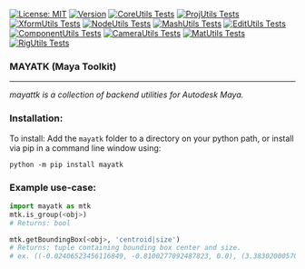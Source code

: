[![License: MIT](https://img.shields.io/badge/License-MIT-blue.svg)](https://opensource.org/licenses/MIT)
[![Version](https://img.shields.io/badge/Version-0.8.4-blue.svg)](https://pypi.org/project/mayatk/)
[![CoreUtils Tests](https://img.shields.io/badge/CoreUtils-Passing-brightgreen.svg)](../test/core_utils_test.py#CoreUtilsTest)
[![ProjUtils Tests](https://img.shields.io/badge/ProjUtils-Passing-brightgreen.svg)](../test/proj_utils_test.py#ProjUtilsTest)
[![XformUtils Tests](https://img.shields.io/badge/XformUtils-Passing-brightgreen.svg)](../test/xform_utils_test.py#XformUtilsTest)
[![NodeUtils Tests](https://img.shields.io/badge/NodeUtils-Passing-brightgreen.svg)](../test/node_utils_test.py#NodeUtilsTest)
[![MashUtils Tests](https://img.shields.io/badge/MashUtils-Passing-brightgreen.svg)](../test/mash_utils_test.py#MashUtilsTest)
[![EditUtils Tests](https://img.shields.io/badge/EditUtils-Passing-brightgreen.svg)](../test/edit_utils_test.py#EditUtilsTest)
[![ComponentUtils Tests](https://img.shields.io/badge/ComponentUtils-Passing-brightgreen.svg)](../test/cmpt_utils_test.py#CmptUtilsTest)
[![CameraUtils Tests](https://img.shields.io/badge/CameraUtils-Passing-brightgreen.svg)](../test/cam_utils_test.py#CamUtilsTest)
[![MatUtils Tests](https://img.shields.io/badge/MatUtils-Passing-brightgreen.svg)](../test/mat_utils_test.py#MatUtilsTest)
[![RigUtils Tests](https://img.shields.io/badge/RigUtils-Passing-brightgreen.svg)](../test/rig_utils_test.py#RigUtilsTest)

### MAYATK (Maya Toolkit)

---
<!-- short_description_start -->
*mayattk is a collection of backend utilities for Autodesk Maya.*
<!-- short_description_end -->

### Installation:

To install:
Add the `mayatk` folder to a directory on your python path, or
install via pip in a command line window using:
```
python -m pip install mayatk
```

### Example use-case:
```python
import mayatk as mtk
mtk.is_group(<obj>)
# Returns: bool

mtk.getBoundingBox(<obj>, 'centroid|size') 
# Returns: tuple containing bounding box center and size.
# ex. ((-0.02406523456116849, -0.8100277092487823, 0.0), (3.3830200057098523, 4.0155477063595555, 3.40770764056194))
```
